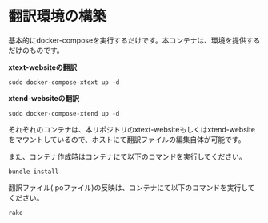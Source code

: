 翻訳環境の構築
=======================
基本的にdocker-composeを実行するだけです。本コンテナは、環境を提供するだけのものです。

**xtext-websiteの翻訳**
```
sudo docker-compose-xtext up -d
```
**xtend-websiteの翻訳**
```
sudo docker-compose-xtend up -d
```

それぞれのコンテナは、本リポジトリのxtext-websiteもしくはxtend-websiteをマウントしているので、ホストにて翻訳ファイルの編集自体が可能です。

また、コンテナ作成時はコンテナにて以下のコマンドを実行してください。
```
bundle install
```
翻訳ファイル(.poファイル)の反映は、コンテナにて以下のコマンドを実行してください。
```
rake
```